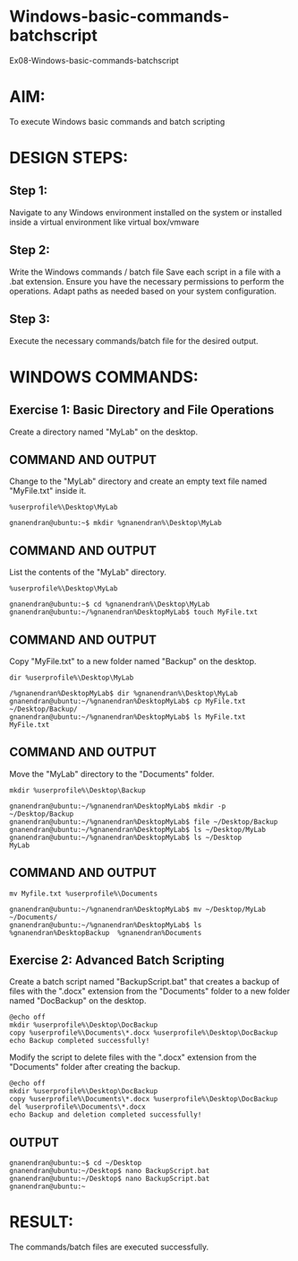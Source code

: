 # Windows-basic-commands-batchscript
Ex08-Windows-basic-commands-batchscript

# AIM:
To execute Windows basic commands and batch scripting

# DESIGN STEPS:

## Step 1:
Navigate to any Windows environment installed on the system or installed inside a virtual environment like virtual box/vmware 

## Step 2:
Write the Windows commands / batch file
Save each script in a file with a .bat extension.
Ensure you have the necessary permissions to perform the operations.
Adapt paths as needed based on your system configuration.

## Step 3:
Execute the necessary commands/batch file for the desired output. 

# WINDOWS COMMANDS:
## Exercise 1: Basic Directory and File Operations
Create a directory named "MyLab" on the desktop.

## COMMAND AND OUTPUT
Change to the "MyLab" directory and create an empty text file named "MyFile.txt" inside it.
```
%userprofile%\Desktop\MyLab
```
```
gnanendran@ubuntu:~$ mkdir %gnanendran%\Desktop\MyLab
```
## COMMAND AND OUTPUT
List the contents of the "MyLab" directory.
```
%userprofile%\Desktop\MyLab
```
```
gnanendran@ubuntu:~$ cd %gnanendran%\Desktop\MyLab
gnanendran@ubuntu:~/%gnanendran%DesktopMyLab$ touch MyFile.txt
```
## COMMAND AND OUTPUT
Copy "MyFile.txt" to a new folder named "Backup" on the desktop.
```
dir %userprofile%\Desktop\MyLab
```
```
/%gnanendran%DesktopMyLab$ dir %gnanendran%\Desktop\MyLab
gnanendran@ubuntu:~/%gnanendran%DesktopMyLab$ cp MyFile.txt ~/Desktop/Backup/
gnanendran@ubuntu:~/%gnanendran%DesktopMyLab$ ls MyFile.txt
MyFile.txt
```
## COMMAND AND OUTPUT
Move the "MyLab" directory to the "Documents" folder.
```
mkdir %userprofile%\Desktop\Backup 
```
```
gnanendran@ubuntu:~/%gnanendran%DesktopMyLab$ mkdir -p ~/Desktop/Backup
gnanendran@ubuntu:~/%gnanendran%DesktopMyLab$ file ~/Desktop/Backup
gnanendran@ubuntu:~/%gnanendran%DesktopMyLab$ ls ~/Desktop/MyLab
gnanendran@ubuntu:~/%gnanendran%DesktopMyLab$ ls ~/Desktop
MyLab
```
## COMMAND AND OUTPUT
```
mv Myfile.txt %userprofile%\Documents
```
```
gnanendran@ubuntu:~/%gnanendran%DesktopMyLab$ mv ~/Desktop/MyLab ~/Documents/
gnanendran@ubuntu:~/%gnanendran%DesktopMyLab$ ls
%gnanendran%DesktopBackup  %gnanendran%Documents
```
## Exercise 2: Advanced Batch Scripting
Create a batch script named "BackupScript.bat" that creates a backup of files with the ".docx" extension from the "Documents" folder to a new folder named "DocBackup" on the desktop.
```
@echo off
mkdir %userprofile%\Desktop\DocBackup
copy %userprofile%\Documents\*.docx %userprofile%\Desktop\DocBackup
echo Backup completed successfully!
```
Modify the script to delete files with the ".docx" extension from the "Documents" folder after creating the backup.
```
@echo off
mkdir %userprofile%\Desktop\DocBackup
copy %userprofile%\Documents\*.docx %userprofile%\Desktop\DocBackup
del %userprofile%\Documents\*.docx
echo Backup and deletion completed successfully!
```
## OUTPUT
```
gnanendran@ubuntu:~$ cd ~/Desktop
gnanendran@ubuntu:~/Desktop$ nano BackupScript.bat
gnanendran@ubuntu:~/Desktop$ nano BackupScript.bat
gnanendran@ubuntu:~
```

# RESULT:
The commands/batch files are executed successfully.

